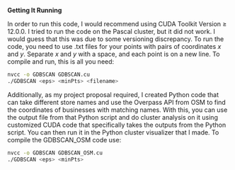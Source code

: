 **Getting It Running**

In order to run this code, I would recommend using CUDA Toolkit Version $\ge$ 12.0.0. I tried to run the code on the Pascal cluster, but it did not work. I would guess that this was due to some versioning discrepancy. To run the code, you need to use .txt files for your points with pairs of coordinates $x$ and $y$. Separate $x$ and $y$ with a space, and each point is on a new line. To compile and run, this is all you need:

```bash
nvcc -o GDBSCAN GDBSCAN.cu
./GDBSCAN <eps> <minPts> <filename>
```
Additionally, as my project proposal required, I created Python code that can take different store names and use the Overpass API from OSM to find the coordinates of businesses with matching names. With this, you can use the output file from that Python script and do cluster analysis on it using customized CUDA code that specifically takes the outputs from the Python script. You can then run it in the Python cluster visualizer that I made. To compile the GDBSCAN_OSM code use:

```bash
nvcc -o GDBSCAN GDBSCAN_OSM.cu
./GDBSCAN <eps> <minPts>
```
